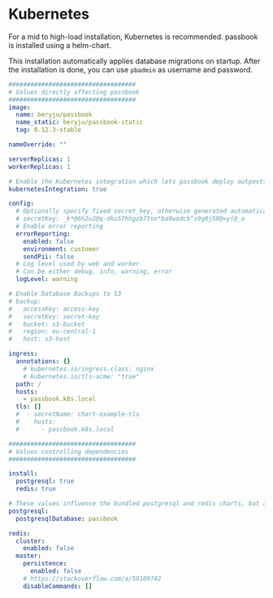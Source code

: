 # Kubernetes

For a mid to high-load installation, Kubernetes is recommended. passbook is installed using a helm-chart.

This installation automatically applies database migrations on startup. After the installation is done, you can use `pbadmin` as username and password.

```yaml
###################################
# Values directly affecting passbook
###################################
image:
  name: beryju/passbook
  name_static: beryju/passbook-static
  tag: 0.12.3-stable

nameOverride: ""

serverReplicas: 1
workerReplicas: 1

# Enable the Kubernetes integration which lets passbook deploy outposts into kubernetes
kubernetesIntegration: true

config:
  # Optionally specify fixed secret_key, otherwise generated automatically
  # secretKey: _k*@6h2u2@q-dku57hhgzb7tnx*ba9wodcb^s9g0j59@=y(@_o
  # Enable error reporting
  errorReporting:
    enabled: false
    environment: customer
    sendPii: false
  # Log level used by web and worker
  # Can be either debug, info, warning, error
  logLevel: warning

# Enable Database Backups to S3
# backup:
#   accessKey: access-key
#   secretKey: secret-key
#   bucket: s3-bucket
#   region: eu-central-1
#   host: s3-host

ingress:
  annotations: {}
    # kubernetes.io/ingress.class: nginx
    # kubernetes.io/tls-acme: "true"
  path: /
  hosts:
    - passbook.k8s.local
  tls: []
  #  - secretName: chart-example-tls
  #    hosts:
  #      - passbook.k8s.local

###################################
# Values controlling dependencies
###################################

install:
  postgresql: true
  redis: true

# These values influence the bundled postgresql and redis charts, but are also used by passbook to connect
postgresql:
  postgresqlDatabase: passbook

redis:
  cluster:
    enabled: false
  master:
    persistence:
      enabled: false
    # https://stackoverflow.com/a/59189742
    disableCommands: []
```
